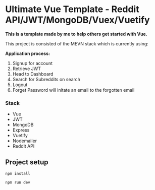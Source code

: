 # Ultimate Vue Template - Reddit API/JWT/MongoDB/Vuex/Vuetify

**This is a template made by me to help others get started with Vue.**
<p>This project is consisted of the MEVN stack which is currently using:</p>
<b>Application process:</b>


1. Signup for account
2. Retrieve JWT
3. Head to Dashboard
  1. Search for Subreddits on search
4. Logout
5. Forget Password will initate an email to the forgotten email


### Stack

* Vue
* JWT
* MongoDB
* Express
* Vuetify
* Nodemailer
* Reddit API




## Project setup
```
npm install
```
```
npm run dev
```
